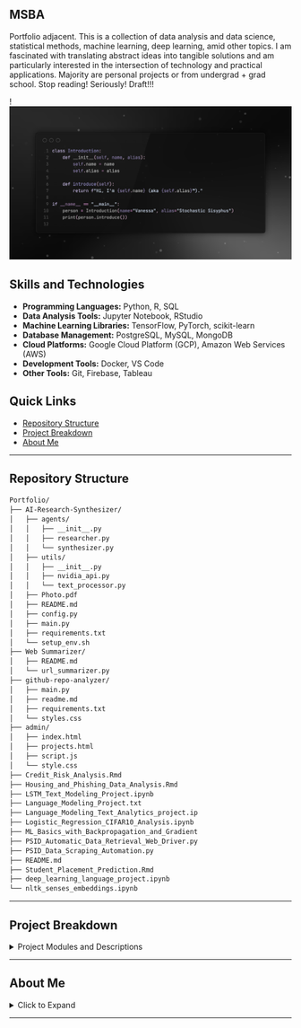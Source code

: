 MSBA
----
Portfolio adjacent. This is a collection of data analysis and data science, statistical methods, machine learning, deep learning, amid other topics. I am fascinated with translating abstract ideas into tangible solutions and am particularly interested in the intersection of technology and practical applications.
Majority are personal projects or from undergrad + grad school. Stop reading! Seriously! Draft!!! 

!![Alt text](SSSourceCode.png)

## Skills and Technologies

- **Programming Languages:** Python, R, SQL
- **Data Analysis Tools:** Jupyter Notebook, RStudio
- **Machine Learning Libraries:** TensorFlow, PyTorch, scikit-learn
- **Database Management:** PostgreSQL, MySQL, MongoDB
- **Cloud Platforms:** Google Cloud Platform (GCP), Amazon Web Services (AWS)
- **Development Tools:** Docker, VS Code
- **Other Tools:** Git, Firebase, Tableau

  
## Quick Links

- [Repository Structure](#repository-structure)
- [Project Breakdown](#project-breakdown)
- [About Me](#about-me)

---

##  Repository Structure

```sh
Portfolio/
├── AI-Research-Synthesizer/
│   ├── agents/
│   │   ├── __init__.py
│   │   ├── researcher.py
│   │   └── synthesizer.py
│   ├── utils/
│   │   ├── __init__.py
│   │   ├── nvidia_api.py
│   │   └── text_processor.py
│   ├── Photo.pdf
│   ├── README.md
│   ├── config.py
│   ├── main.py
│   ├── requirements.txt
│   └── setup_env.sh
├── Web Summarizer/
│   ├── README.md
│   └── url_summarizer.py
├── github-repo-analyzer/
│   ├── main.py
│   ├── readme.md
│   ├── requirements.txt
│   └── styles.css
├── admin/
│   ├── index.html
│   ├── projects.html
│   ├── script.js
│   └── style.css
├── Credit_Risk_Analysis.Rmd
├── Housing_and_Phishing_Data_Analysis.Rmd
├── LSTM_Text_Modeling_Project.ipynb
├── Language_Modeling_Project.txt
├── Language_Modeling_Text_Analytics_project.ip
├── Logistic_Regression_CIFAR10_Analysis.ipynb
├── ML_Basics_with_Backpropagation_and_Gradient
├── PSID_Automatic_Data_Retrieval_Web_Driver.py
├── PSID_Data_Scraping_Automation.py
├── README.md
├── Student_Placement_Prediction.Rmd
├── deep_learning_language_project.ipynb
└── nltk_senses_embeddings.ipynb
```

---

## Project Breakdown

<details closed><summary>Project Modules and Descriptions</summary>

| File | Summary |
| --- | --- |
| [github-repo-analyzer](https://github.com/stochastic-sisyphus/Portfolio/tree/main/github-repo-analyzer) | A tool for analyzing GitHub repositories starred by a specific user. It provides insights such as language distribution, star growth over time, and interesting repositories based on various metrics. |
| [Web Summarizer](https://github.com/stochastic-sisyphus/Portfolio/tree/main/Web%20Summarizer) | A Python tool for summarizing content from multiple URLs using OpenAI API. Handles 403 errors with rotating user agents. || [deep_learning_language_project.ipynb](https://github.com/stochastic-sisyphus/Portfolio/blob/main/deep_learning_language_project.ipynb) | Jupyter Notebook for a deep learning project focusing on language. |
| [ML_Basics_with_Backpropagation_and_Gradient_Descent.ipynb](https://github.com/stochastic-sisyphus/Portfolio/blob/main/ML_Basics_with_Backpropagation_and_Gradient_Descent.ipynb) | Jupyter Notebook covering the basics of machine learning, backpropagation, and gradient descent. |
| [nltk_senses_embeddings.ipynb](https://github.com/stochastic-sisyphus/Portfolio/blob/main/nltk_senses_embeddings.ipynb) | Jupyter Notebook for working with embeddings in natural language processing using the NLTK library. |
| [Housing_and_Phishing_Data_Analysis.Rmd](https://github.com/stochastic-sisyphus/Portfolio/blob/main/Housing_and_Phishing_Data_Analysis.Rmd) | R Markdown file for analyzing housing and phishing data. |
| [Logistic_Regression_CIFAR10_Analysis.ipynb](https://github.com/stochastic-sisyphus/Portfolio/blob/main/Logistic_Regression_CIFAR10_Analysis.ipynb) | Jupyter Notebook for analyzing the CIFAR-10 dataset using logistic regression. |
| [Language_Modeling_Text_Analytics_project.ipynb](https://github.com/stochastic-sisyphus/Portfolio/blob/main/Language_Modeling_Text_Analytics_project.ipynb) | Jupyter Notebook for a text analytics project focused on language modeling. |
| [PSID_Data_Scraping_Automation.py](https://github.com/stochastic-sisyphus/Portfolio/blob/main/PSID_Data_Scraping_Automation.py) | Python script for automating scraping PSID data. |
| [Credit_Risk_Analysis.Rmd](https://github.com/stochastic-sisyphus/Portfolio/blob/main/Credit_Risk_Analysis.Rmd) | R Markdown file for analyzing credit risk. |
| [LSTM_Text_Modeling_Project.ipynb](https://github.com/stochastic-sisyphus/Portfolio/blob/main/LSTM_Text_Modeling_Project.ipynb) | Jupyter Notebook for text modeling using LSTM (Long Short-Term Memory) neural networks. |
| [Student_Placement_Prediction.Rmd](https://github.com/stochastic-sisyphus/Portfolio/blob/main/Student_Placement_Prediction.Rmd) | R Markdown file for predicting student placements. |
| [PSID_Automatic_Data_Retrieval_Web_Driver.py](https://github.com/stochastic-sisyphus/Portfolio/blob/main/PSID_Automatic_Data_Retrieval_Web_Driver.py) | Python script for automatic data retrieval using a web driver for the Panel Study of Income Dynamics (PSID). |
| [AI-Research-Synthesizer/main.py](https://github.com/stochastic-sisyphus/Portfolio/blob/main/AI-Research-Synthesizer/main.py) | Main Python script for the AI Research Synthesizer project. |
| [AI-Research-Synthesizer/README.md](https://github.com/stochastic-sisyphus/Portfolio/blob/main/AI-Research-Synthesizer/README.md) | README file for the AI Research Synthesizer project. |
| [AI-Research-Synthesizer/config.py](https://github.com/stochastic-sisyphus/Portfolio/blob/main/AI-Research-Synthesizer/config.py) | Configuration settings for the AI Research Synthesizer project. |
| [AI-Research-Synthesizer/requirements.txt](https://github.com/stochastic-sisyphus/Portfolio/blob/main/AI-Research-Synthesizer/requirements.txt) | Requirements file for the AI Research Synthesizer project. |
| [AI-Research-Synthesizer/setup_env.sh](https://github.com/stochastic-sisyphus/Portfolio/blob/main/AI-Research-Synthesizer/setup_env.sh) | Environment setup script for the AI Research Synthesizer project. |
| [AI-Research-Synthesizer/agents/researcher.py](https://github.com/stochastic-sisyphus/Portfolio/blob/main/AI-Research-Synthesizer/agents/researcher.py) | Researcher agent for gathering research papers. |
| [AI-Research-Synthesizer/agents/synthesizer.py](https://github.com/stochastic-sisyphus/Portfolio/blob/main/AI-Research-Synthesizer/agents/synthesizer.py) | Synthesizer agent for extracting insights from research papers. |
| [AI-Research-Synthesizer/utils/nvidia_api.py](https://github.com/stochastic-sisyphus/Portfolio/blob/main/AI-Research-Synthesizer/utils/nvidia_api.py) | Utility functions for interacting with Nvidia API. |
| [AI-Research-Synthesizer/utils/text_processor.py](https://github.com/stochastic-sisyphus/Portfolio/blob/main/AI-Research-Synthesizer/utils/text_processor.py) | Utility functions for processing text. |
| [Docs/Data Science Guide.pdf](https://github.com/stochastic-sisyphus/Portfolio/blob/main/Docs/Data%20Science%20Guide%20.pdf) | A comprehensive guide covering various data science concepts, methodologies, and practical applications. |


</details>

---

## About Me

<details closed><summary>Click to Expand</summary>
	
<div class="badge-base LI-profile-badge" data-locale="en_US" data-size="medium" data-theme="dark" data-type="VERTICAL" data-vanity="vanessa-b-189958196" data-version="v1"><a class="badge-base__link LI-simple-link" href="https://www.linkedin.com/in/vanessa-b-189958196?trk=profile-badge">Vanessa B.</a></div>
</details>

---
